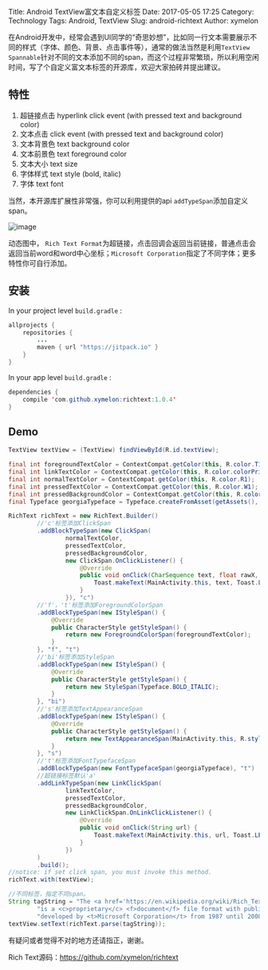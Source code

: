 Title: Android TextView富文本自定义标签
Date: 2017-05-05 17:25
Category: Technology
Tags: Android, TextView
Slug: android-richtext
Author: xymelon

在Android开发中，经常会遇到UI同学的“奇思妙想”，比如同一行文本需要展示不同的样式（字体、颜色、背景、点击事件等），通常的做法当然是利用`TextView Spannable`针对不同的文本添加不同的span，而这个过程非常繁琐，所以利用空闲时间，写了个自定义富文本标签的开源库，欢迎大家拍砖并提出建议。

<!-- PELICAN_END_SUMMARY -->

## 特性
1. 超链接点击 hyperlink click event (with pressed text and background color)
1. 文本点击 click event (with pressed text and background color)
1. 文本背景色 text background color
1. 文本前景色 text foreground color
1. 文本大小 text size
1. 字体样式 text style (bold, italic)
1. 字体 text font

当然，本开源库扩展性非常强，你可以利用提供的api `addTypeSpan`添加自定义span。

![image](/images/RichText.gif)

动态图中， `Rich Text Format`为超链接，点击回调会返回当前链接，普通点击会返回当前word和word中心坐标；`Microsoft Corporation`指定了不同字体；更多特性你可自行添加。
## 安装
In your project level `build.gradle` :

```java
allprojects {
    repositories {
        ...
        maven { url "https://jitpack.io" }
    }
}
```
In your app level `build.gradle` :

```java
dependencies {
    compile 'com.github.xymelon:richtext:1.0.4'
}
```

## Demo

```java
TextView textView = (TextView) findViewById(R.id.textView);

final int foregroundTextColor = ContextCompat.getColor(this, R.color.T1);
final int linkTextColor = ContextCompat.getColor(this, R.color.colorPrimary);
final int normalTextColor = ContextCompat.getColor(this, R.color.R1);
final int pressedTextColor = ContextCompat.getColor(this, R.color.W1);
final int pressedBackgroundColor = ContextCompat.getColor(this, R.color.B1);
final Typeface georgiaTypeface = Typeface.createFromAsset(getAssets(), "fonts/Georgia Italic.ttf");

RichText richText = new RichText.Builder()
		//'c'标签添加ClickSpan
        .addBlockTypeSpan(new ClickSpan(
                normalTextColor,
                pressedTextColor,
                pressedBackgroundColor,
                new ClickSpan.OnClickListener() {
                    @Override
                    public void onClick(CharSequence text, float rawX, float rawY) {
                        Toast.makeText(MainActivity.this, text, Toast.LENGTH_SHORT).show();
                    }
                }), "c")
		//'f'，'t'标签添加ForegroundColorSpan
        .addBlockTypeSpan(new IStyleSpan() {
            @Override
            public CharacterStyle getStyleSpan() {
                return new ForegroundColorSpan(foregroundTextColor);
            }
        }, "f", "t")
		//'bi'标签添加StyleSpan
        .addBlockTypeSpan(new IStyleSpan() {
            @Override
            public CharacterStyle getStyleSpan() {
                return new StyleSpan(Typeface.BOLD_ITALIC);
            }
        }, "bi")
		//'s'标签添加TextAppearanceSpan
        .addBlockTypeSpan(new IStyleSpan() {
            @Override
            public CharacterStyle getStyleSpan() {
                return new TextAppearanceSpan(MainActivity.this, R.style.TextSize);
            }
        }, "s")
		//'t'标签添加FontTypefaceSpan
        .addBlockTypeSpan(new FontTypefaceSpan(georgiaTypeface), "t")
		//超链接标签默认'a'
        .addLinkTypeSpan(new LinkClickSpan(
                linkTextColor,
                pressedTextColor,
                pressedBackgroundColor,
                new LinkClickSpan.OnLinkClickListener() {
                    @Override
                    public void onClick(String url) {
                        Toast.makeText(MainActivity.this, url, Toast.LENGTH_SHORT).show();
                    }
                })
        )
        .build();
//notice: if set click span, you must invoke this method.
richText.with(textView);

//不同标签，指定不同span。
String tagString = "The <a href='https://en.wikipedia.org/wiki/Rich_Text_Format'>Rich Text Format</a> " +
        "is a <c>proprietary</c> <f>document</f> file format with published <bi>specification</bi> " +
        "developed by <t>Microsoft Corporation</t> from 1987 until 2008 for <s>cross-platform</s> document interchange with Microsoft products.";
textView.setText(richText.parse(tagString));
```

有疑问或者觉得不对的地方还请指正，谢谢。

Rich Text源码：<a href="https://github.com/xymelon/richtext" target="_blank">https://github.com/xymelon/richtext</a>
